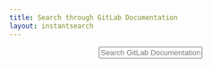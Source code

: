 ```yaml
---
title: Search through GitLab Documentation
layout: instantsearch
---
```

<header>
  <div>
    <input id="search-input" placeholder="Search GitLab Documentation">
     <!-- We use a specific placeholder in the input to guides users in their search. -->
  </div>
</header>
<main>
  <div id="stats"></div>
  <div id="hits"></div>
  <div id="pagination"></div>

  <script type="text/html" id="hit-template">
    <a href="{{ url }}" class="hit">
        <div class="hit-content">
          <h3 class="hit-name">{{{_highlightResult.hierarchy.lvl1.value}}}</h3>
            <h4 class="hit-description">{{{_highlightResult.hierarchy.lvl2.value}}}</h4>
          <p class="hit-text">{{{_highlightResult.content.value}}}</p>
        </div>
      </a>
  </script>
</main>